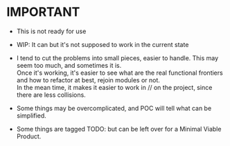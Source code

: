 # IMPORTANT

* This is not ready for use

* WIP: It can but it's not supposed to work in the current state

* I tend to cut the problems into small pieces, easier to handle. This may seem too much, and sometimes it is.  
  Once it's working, it's easier to see what are the real functional frontiers and how to refactor at best, rejoin modules or not.  
  In the mean time, it makes it easier to work in // on the project, since there are less collisions.
  
* Some things may be overcomplicated, and POC will tell what can be simplified.

* Some things are tagged TODO: but can be left over for a Minimal Viable Product.
